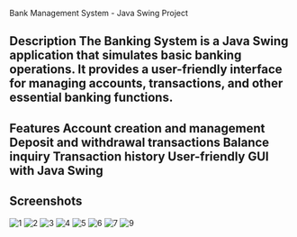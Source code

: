 Bank Management System  - Java Swing Project

Description
The Banking System is a Java Swing application that simulates basic banking operations. It provides a user-friendly interface for managing accounts, transactions, and other essential banking functions.
-----------------------------------------------------------------------------------------------------------------------
Features
      Account creation and management
      Deposit and withdrawal transactions
      Balance inquiry
      Transaction history
      User-friendly GUI with Java Swing
-----------------------------------------------------------------------------------------------------------------------
Screenshots
-----------------------------------------------------------------------------------------------------------------------
![1](https://github.com/shivam-kumar-2001/Bank-Management-system/assets/61088685/d54aa9e5-38dd-4c78-9a18-02003e05a26a)
![2](https://github.com/shivam-kumar-2001/Bank-Management-system/assets/61088685/d773ed68-cdcb-4ee4-b417-2fc7bbcfe403)
![3](https://github.com/shivam-kumar-2001/Bank-Management-system/assets/61088685/993a57e4-6b4f-4534-a108-62720f361eee)
![4](https://github.com/shivam-kumar-2001/Bank-Management-system/assets/61088685/3b755d6f-e2be-4b28-90c0-8ad2609e2b39)
![5](https://github.com/shivam-kumar-2001/Bank-Management-system/assets/61088685/e9e881a9-94b5-4e46-87a1-f4010f68c729)
![6](https://github.com/shivam-kumar-2001/Bank-Management-system/assets/61088685/b1f73577-0d19-4d33-a77f-9d2173f73126)
![7](https://github.com/shivam-kumar-2001/Bank-Management-system/assets/61088685/76398a2d-0a9f-4299-a4fd-24fcd5660f7f)
![9](https://github.com/shivam-kumar-2001/Bank-Management-system/assets/61088685/09c3f6f3-3045-4992-9aee-da70806d1c4e)
